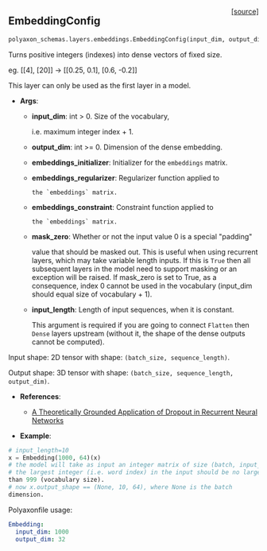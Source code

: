 <span style="float:right;">[[source]](https://github.com/polyaxon/polyaxon/blob/master/polyaxon_schemas/layers/embeddings.py#L34)</span>
## EmbeddingConfig

```python
polyaxon_schemas.layers.embeddings.EmbeddingConfig(input_dim, output_dim, embeddings_initializer=<polyaxon_schemas.initializations.UniformInitializerConfig object at 0x1077a36a0>, embeddings_regularizer=None, activity_regularizer=None, embeddings_constraint=None, mask_zero=False, input_length=None)
```

Turns positive integers (indexes) into dense vectors of fixed size.

eg. [[4], [20]] -> [[0.25, 0.1], [0.6, -0.2]]

This layer can only be used as the first layer in a model.

- __Args__:

	- __input_dim__: int > 0. Size of the vocabulary,

		i.e. maximum integer index + 1.
	- __output_dim__: int >= 0. Dimension of the dense embedding.

	- __embeddings_initializer__: Initializer for the `embeddings` matrix.

	- __embeddings_regularizer__: Regularizer function applied to

		  the `embeddings` matrix.
	- __embeddings_constraint__: Constraint function applied to

		  the `embeddings` matrix.
	- __mask_zero__: Whether or not the input value 0 is a special "padding"

		value that should be masked out.
		This is useful when using recurrent layers,
		which may take variable length inputs.
		If this is `True` then all subsequent layers
		in the model need to support masking or an exception will be raised.
		If mask_zero is set to True, as a consequence, index 0 cannot be
		used in the vocabulary (input_dim should equal size of
		vocabulary + 1).
	- __input_length__: Length of input sequences, when it is constant.

		This argument is required if you are going to connect
		`Flatten` then `Dense` layers upstream
		(without it, the shape of the dense outputs cannot be computed).

Input shape:
	2D tensor with shape: `(batch_size, sequence_length)`.

Output shape:
	3D tensor with shape: `(batch_size, sequence_length, output_dim)`.

- __References__:

	- [A Theoretically Grounded Application of Dropout in Recurrent Neural
	  Networks](http://arxiv.org/abs/1512.05287)

- __Example__:


```python
# input_length=10
x = Embedding(1000, 64)(x)
# the model will take as input an integer matrix of size (batch, input_length).
# the largest integer (i.e. word index) in the input should be no larger
than 999 (vocabulary size).
# now x.output_shape == (None, 10, 64), where None is the batch
dimension.
```

Polyaxonfile usage:

```yaml
Embedding:
  input_dim: 1000
  output_dim: 32
```
